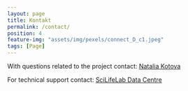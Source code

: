 ```yaml
---
layout: page
title: Kontakt
permalink: /contact/
position: 4
feature-img: "assets/img/pexels/connect_D_c1.jpeg"
tags: [Page]
---
```


With questions related to the project contact: <a href="mailto:natalia.kotova@scilifelab.se">Natalia Kotova</a>
 

For technical support contact: <a href="mailto:datacentre@scilifelab.se">SciLifeLab Data Centre</a>
